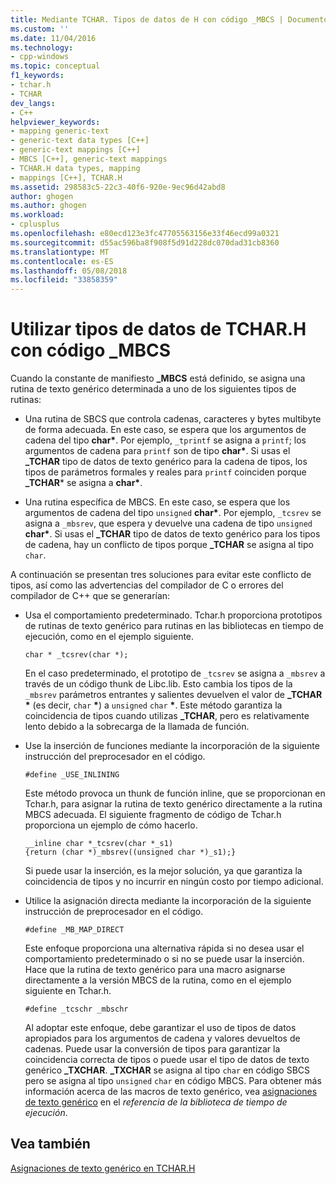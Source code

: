 ```yaml
---
title: Mediante TCHAR. Tipos de datos de H con código _MBCS | Documentos de Microsoft
ms.custom: ''
ms.date: 11/04/2016
ms.technology:
- cpp-windows
ms.topic: conceptual
f1_keywords:
- tchar.h
- TCHAR
dev_langs:
- C++
helpviewer_keywords:
- mapping generic-text
- generic-text data types [C++]
- generic-text mappings [C++]
- MBCS [C++], generic-text mappings
- TCHAR.H data types, mapping
- mappings [C++], TCHAR.H
ms.assetid: 298583c5-22c3-40f6-920e-9ec96d42abd8
author: ghogen
ms.author: ghogen
ms.workload:
- cplusplus
ms.openlocfilehash: e80ecd123e3fc47705563156e33f46ecd99a0321
ms.sourcegitcommit: d55ac596ba8f908f5d91d228dc070dad31cb8360
ms.translationtype: MT
ms.contentlocale: es-ES
ms.lasthandoff: 05/08/2018
ms.locfileid: "33858359"
---
```

# <a name="using-tcharh-data-types-with-mbcs-code"></a>Utilizar tipos de datos de TCHAR.H con código _MBCS
Cuando la constante de manifiesto **_MBCS** está definido, se asigna una rutina de texto genérico determinada a uno de los siguientes tipos de rutinas:  
  
-   Una rutina de SBCS que controla cadenas, caracteres y bytes multibyte de forma adecuada. En este caso, se espera que los argumentos de cadena del tipo **char\***. Por ejemplo, `_tprintf` se asigna a `printf`; los argumentos de cadena para `printf` son de tipo **char\***. Si usas el **_TCHAR** tipo de datos de texto genérico para la cadena de tipos, los tipos de parámetros formales y reales para `printf` coinciden porque **_TCHAR**\* se asigna a **char\***.  
  
-   Una rutina específica de MBCS. En este caso, se espera que los argumentos de cadena del tipo `unsigned` **char\***. Por ejemplo, `_tcsrev` se asigna a `_mbsrev`, que espera y devuelve una cadena de tipo `unsigned` **char\***. Si usas el **_TCHAR** tipo de datos de texto genérico para los tipos de cadena, hay un conflicto de tipos porque **_TCHAR** se asigna al tipo `char`.  
  
 A continuación se presentan tres soluciones para evitar este conflicto de tipos, así como las advertencias del compilador de C o errores del compilador de C++ que se generarían:  
  
-   Usa el comportamiento predeterminado. Tchar.h proporciona prototipos de rutinas de texto genérico para rutinas en las bibliotecas en tiempo de ejecución, como en el ejemplo siguiente.  
  
    ```  
    char * _tcsrev(char *);  
    ```  
  
     En el caso predeterminado, el prototipo de `_tcsrev` se asigna a `_mbsrev` a través de un código thunk de Libc.lib. Esto cambia los tipos de la `_mbsrev` parámetros entrantes y salientes devuelven el valor de **_TCHAR \***  (es decir, `char` **\***) a `unsigned` `char` **\***. Este método garantiza la coincidencia de tipos cuando utilizas **_TCHAR**, pero es relativamente lento debido a la sobrecarga de la llamada de función.  
  
-   Use la inserción de funciones mediante la incorporación de la siguiente instrucción del preprocesador en el código.  
  
    ```  
    #define _USE_INLINING  
    ```  
  
     Este método provoca un thunk de función inline, que se proporcionan en Tchar.h, para asignar la rutina de texto genérico directamente a la rutina MBCS adecuada. El siguiente fragmento de código de Tchar.h proporciona un ejemplo de cómo hacerlo.  
  
    ```  
    __inline char *_tcsrev(char *_s1)  
    {return (char *)_mbsrev((unsigned char *)_s1);}  
    ```  
  
     Si puede usar la inserción, es la mejor solución, ya que garantiza la coincidencia de tipos y no incurrir en ningún costo por tiempo adicional.  
  
-   Utilice la asignación directa mediante la incorporación de la siguiente instrucción de preprocesador en el código.  
  
    ```  
    #define _MB_MAP_DIRECT  
    ```  
  
     Este enfoque proporciona una alternativa rápida si no desea usar el comportamiento predeterminado o si no se puede usar la inserción. Hace que la rutina de texto genérico para una macro asignarse directamente a la versión MBCS de la rutina, como en el ejemplo siguiente en Tchar.h.  
  
    ```  
    #define _tcschr _mbschr  
    ```  
  
     Al adoptar este enfoque, debe garantizar el uso de tipos de datos apropiados para los argumentos de cadena y valores devueltos de cadenas. Puede usar la conversión de tipos para garantizar la coincidencia correcta de tipos o puede usar el tipo de datos de texto genérico **_TXCHAR**. **_TXCHAR** se asigna al tipo `char` en código SBCS pero se asigna al tipo `unsigned` `char` en código MBCS. Para obtener más información acerca de las macros de texto genérico, vea [asignaciones de texto genérico](../c-runtime-library/generic-text-mappings.md) en el *referencia de la biblioteca de tiempo de ejecución*.  
  
## <a name="see-also"></a>Vea también  
 [Asignaciones de texto genérico en TCHAR.H](../text/generic-text-mappings-in-tchar-h.md)